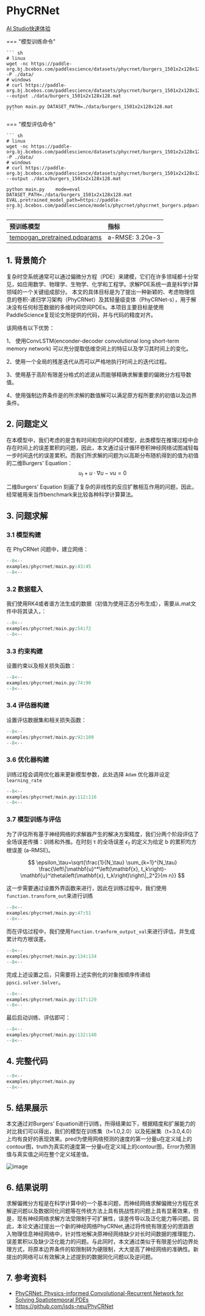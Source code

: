 # PhyCRNet
<a href="https://aistudio.baidu.com/projectdetail/7296776" class="md-button md-button--primary" style>AI Studio快速体验</a>


=== "模型训练命令"

    ``` sh
    # linux
    wget -nc https://paddle-org.bj.bcebos.com/paddlescience/datasets/phycrnet/burgers_1501x2x128x128.mat -P ./data/
    # windows
    # curl https://paddle-org.bj.bcebos.com/paddlescience/datasets/phycrnet/burgers_1501x2x128x128.mat --output ./data/burgers_1501x2x128x128.mat

    python main.py DATASET_PATH=./data/burgers_1501x2x128x128.mat
    ```

=== "模型评估命令"

    ``` sh
    # linux
    wget -nc https://paddle-org.bj.bcebos.com/paddlescience/datasets/phycrnet/burgers_1501x2x128x128.mat -P ./data/
    # windows
    # curl https://paddle-org.bj.bcebos.com/paddlescience/datasets/phycrnet/burgers_1501x2x128x128.mat --output ./data/burgers_1501x2x128x128.mat

    python main.py    mode=eval  DATASET_PATH=./data/burgers_1501x2x128x128.mat  EVAL.pretrained_model_path=https://paddle-org.bj.bcebos.com/paddlescience/models/phycrnet/phycrnet_burgers.pdparams
    ```
| 预训练模型  | 指标 |
|:--| :--|
| [tempogan_pretrained.pdparams](https://paddle-org.bj.bcebos.com/paddlescience/models/phycrnet/phycrnet_burgers.pdparams) | a-RMSE: 3.20e-3 |
## 1. 背景简介

复杂时空系统通常可以通过偏微分方程（PDE）来建模，它们在许多领域都十分常见，如应用数学、物理学、生物学、化学和工程学。求解PDE系统一直是科学计算领域的一个关键组成部分。
本文的具体目标是为了提出一种新颖的、考虑物理信息的卷积-递归学习架构（PhyCRNet）及其轻量级变体（PhyCRNet-s），用于解决没有任何标签数据的多维时间空间PDEs。本项目主要目标是使用PaddleScience复现论文所提供的代码，并与代码的精度对齐。

该网络有以下优势：

1、 使用ConvLSTM(enconder-decoder convolutional long short-term memory network) 可以充分提取低维空间上的特征以及学习其时间上的变化。

2、使用一个全局的残差迭代从而可以严格地执行时间上的迭代过程。

3、使用基于高阶有限差分格式的滤波从而能够精确求解重要的偏微分方程导数值。

4、使用强制边界条件是的所求解的数值解可以满足原方程所要求的初值以及边界条件。

## 2. 问题定义

在本模型中，我们考虑的是含有时间和空间的PDE模型，此类模型在推理过程中会存在时间上的误差累积的问题，因此，本文通过设计循环卷积神经网络试图减轻每一步时间迭代的误差累积。而我们所求解的问题为以高斯分布随机得到的值为初值的二维Burgers' Equation：
$$u_t+u\cdot \nabla u -\nu u =0$$

二维Burgers' Equation 刻画了复杂的非线性的反应扩散相互作用的问题，因此，经常被用来当作benchmark来比较各种科学计算算法。
## 3. 问题求解

### 3.1 模型构建

在 PhyCRNet 问题中，建立网络：

``` py linenums="43"
--8<--
examples/phycrnet/main.py:43:45
--8<--
```

### 3.2 数据载入
我们使用RK4或者谱方法生成的数据（初值为使用正态分布生成），需要从.mat文件中将其读入，：
``` py linenums="54"
--8<--
examples/phycrnet/main.py:54:72
--8<--
```

### 3.3 约束构建

设置约束以及相关损失函数：

``` py linenums="74"
--8<--
examples/phycrnet/main.py:74:90
--8<--
```

### 3.4 评估器构建

设置评估数据集和相关损失函数：

``` py linenums="92"
--8<--
examples/phycrnet/main.py:92:109
--8<--
```


### 3.6 优化器构建

训练过程会调用优化器来更新模型参数，此处选择 `Adam` 优化器并设定 `learning_rate`

``` py linenums="112"
--8<--
examples/phycrnet/main.py:112:116
--8<--
```

### 3.7 模型训练与评估

为了评估所有基于神经网络的求解器产生的解决方案精度，我们分两个阶段评估了全场误差传播：训练和外推。在时刻 τ 的全场误差 $\epsilon_\tau$ 的定义为给定 b 的累积均方根误差 (a-RMSE)。

$$
\epsilon_\tau=\sqrt{\frac{1}{N_\tau} \sum_{k=1}^{N_\tau} \frac{\left\|\mathbf{u}^*\left(\mathbf{x}, t_k\right)-\mathbf{u}^\theta\left(\mathbf{x}, t_k\right)\right\|_2^2}{m n}}
$$

这一步需要通过设置外界函数来进行，因此在训练过程中，我们使用`function.transform_out`来进行训练
``` py linenums="47"
--8<--
examples/phycrnet/main.py:47:51
--8<--
```
而在评估过程中，我们使用`function.tranform_output_val`来进行评估，并生成累计均方根误差。
``` py linenums="134"
--8<--
examples/phycrnet/main.py:134:134
--8<--
```
完成上述设置之后，只需要将上述实例化的对象按顺序传递给 `ppsci.solver.Solver`。

``` py linenums="117"
--8<--
examples/phycrnet/main.py:117:129
--8<--
```

最后启动训练、评估即可：

``` py linenums="132"
--8<--
examples/phycrnet/main.py:132:140
--8<--
```

## 4. 完整代码

``` py linenums="1" title="phycrnet"
--8<--
examples/phycrnet/main.py
--8<--
```

## 5. 结果展示

本文通过对Burgers' Equation进行训练，所得结果如下，根据精度和扩展能力的对比我们可以得出，我们的模型在训练集（t=1.0,2.0）以及拓展集（t=3.0,4.0）上均有良好的表现效果。pred为使用网络预测的速度的第一分量u在定义域上的contour图，truth为真实的速度第一分量u在定义域上的contour图，Error为预测值与真实值之间在整个定义域差值。

![image](https://paddle-org.bj.bcebos.com/paddlescience/docs/NSFNet/PhyCRNet_Burgers.jpeg)


## 6. 结果说明
求解偏微分方程是在科学计算中的一个基本问题，而神经网络求解偏微分方程在求解逆问题以及数据同化问题等在传统方法上具有挑战性的问题上具有显著效果，但是，现有神经网络求解方法受限制于可扩展性，误差传导以及泛化能力等问题。因此，本论文通过提出一个新的神经网络PhyCRNet,通过将传统有限差分的思路嵌入物理信息神经网络中，针对性地解决原神经网络缺少对长时间数据的推理能力、误差累积以及缺少泛化能力的问题。与此同时，本文通过类似于有限差分的边界处理方式，将原本边界条件的软限制转为硬限制，大大提高了神经网络的准确性。新提出的网络可以有效解决上述提到的数据同化问题以及逆问题。

## 7. 参考资料

- [PhyCRNet: Physics-informed Convolutional-Recurrent Network for Solving Spatiotemporal PDEs](https://arxiv.org/abs/2106.14103)
- <https://github.com/isds-neu/PhyCRNet>
